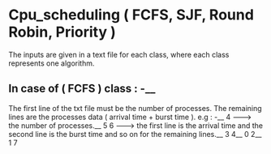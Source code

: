 # Cpu_scheduling ( FCFS, SJF, Round Robin, Priority )

The inputs are given in a text file for each class, where each class represents one algorithm.

## In case of ( FCFS ) class : -__
The first line of the txt file must be the number of processes.
The remaining lines are the processes data ( arrival time + burst time ).
e.g : -__
4 ---> the number of processes.__
5 6 ---> the first line is the arrival time and the second line is the burst time and so on for the remaining lines.__
3 4__
0 2__
1 7
